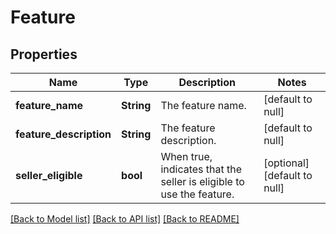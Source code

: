 # Feature

## Properties
Name | Type | Description | Notes
------------ | ------------- | ------------- | -------------
**feature_name** | **String** | The feature name. | [default to null]
**feature_description** | **String** | The feature description. | [default to null]
**seller_eligible** | **bool** | When true, indicates that the seller is eligible to use the feature. | [optional] [default to null]

[[Back to Model list]](../README.md#documentation-for-models) [[Back to API list]](../README.md#documentation-for-api-endpoints) [[Back to README]](../README.md)


